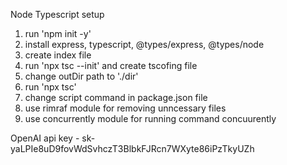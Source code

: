 Node Typescript setup

1. run 'npm init -y'
2. install express, typescript, @types/express, @types/node
3. create index file
4. run 'npx tsc --init' and create tscofing file
5. change outDir path to './dir'
6. run 'npx tsc'
7. change script command in package.json file
8. use rimraf module for removing unncessary files
9. use concurrently module for running command concuurently



OpenAI api key - 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